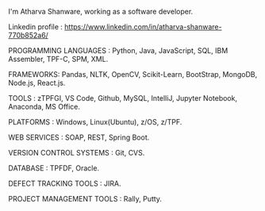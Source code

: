 I'm Atharva Shanware, working as a software developer.

Linkedin profile : https://www.linkedin.com/in/atharva-shanware-770b852a6/


PROGRAMMING LANGUAGES : Python, Java, JavaScript, SQL, IBM Assembler, TPF-C, SPM, XML.

FRAMEWORKS: Pandas, NLTK, OpenCV, Scikit-Learn, BootStrap, MongoDB, Node.js, React.js.

TOOLS : zTPFGI, VS Code, Github, MySQL, IntelliJ, Jupyter Notebook, Anaconda, MS Office.

PLATFORMS : Windows, Linux(Ubuntu), z/OS, z/TPF.

WEB SERVICES : SOAP, REST, Spring Boot.

VERSION CONTROL SYSTEMS : Git, CVS.

DATABASE : TPFDF, Oracle.

DEFECT TRACKING TOOLS : JIRA.

PROJECT MANAGEMENT TOOLS : Rally, Putty. 
